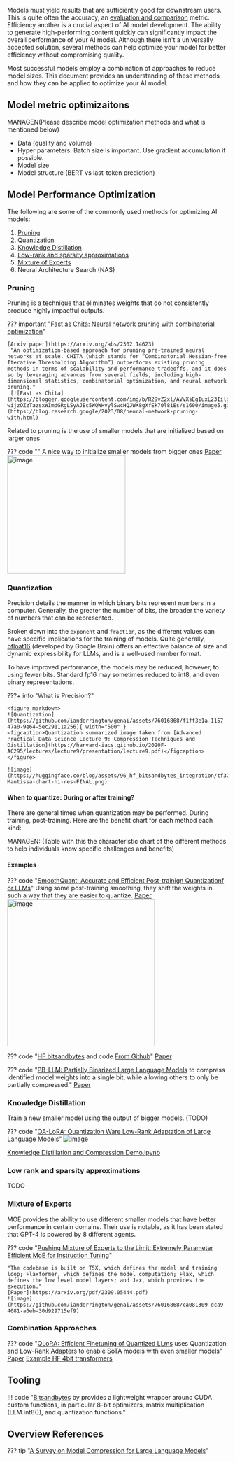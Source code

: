 Models must yield results that are sufficiently good for downstream users. This is quite often the accuracy, an [evaluation and comparison](evaluating_and_comparing.md) metric. Efficiency another is a crucial aspect of AI model development. The ability to generate high-performing content quickly can significantly impact the overall performance of your AI model. Although there isn't a universally accepted solution, several methods can help optimize your model for better efficiency without compromising quality. 

Most successful models employ a combination of approaches to reduce model sizes. This document provides an understanding of these methods and how they can be applied to optimize your AI model.

## Model metric optimizaitons
MANAGEN(Please describe model optimization methods and what is mentioned below)

* Data (quality and volume)
* Hyper parameters: Batch size is important. Use gradient accumulation if possible.
* Model size
* Model structure (BERT vs last-token prediction)



## Model Performance Optimization

The following are some of the commonly used methods for optimizing AI models:

1. [Pruning](#pruning)
2. [Quantization](#quantization)
3. [Knowledge Distillation](#knowledge-distillation)
4. [Low-rank and sparsity approximations](#low-rank-and-sparsity-approximations)
5. [Mixture of Experts](#mixture-of-experts)
6. Neural Architecture Search (NAS)

### Pruning

Pruning is a technique that eliminates weights that do not consistently produce highly impactful outputs. 

??? important "[Fast as Chita: Neural network pruning with combinatorial optimization](https://blog.research.google/2023/08/neural-network-pruning-with.html)"

    [Arxiv paper](https://arxiv.org/abs/2302.14623)
     "An optimization-based approach for pruning pre-trained neural networks at scale. CHITA (which stands for “Combinatorial Hessian-free Iterative Thresholding Algorithm”) outperforms existing pruning methods in terms of scalability and performance tradeoffs, and it does so by leveraging advances from several fields, including high-dimensional statistics, combinatorial optimization, and neural network pruning."
     [![Fast as Chita](https://blogger.googleusercontent.com/img/b/R29vZ2xl/AVvXsEgIuxL23IilgYpOEWtnP9B4zbiPnuV5NUML47JP0q1idyLLmZUqRlHrxx77iFIinFWUXMekNhKSltLlZvzBSTaqsYmbithvXGlvggyaAZrtb4mg9oiYMWArjvf_lj7T9IbY1Ae4-wijzOZzTazsxWImdGRgLSyAJEc5WQWHvylSwcHQJWX8gXfEk70l8iEs/s1600/image5.gif)](https://blog.research.google/2023/08/neural-network-pruning-with.html)

Related to pruning is the use of smaller models that are initialized based on larger ones

??? code "[](https://github.com/OscarXZQ/weight-selection)"
    A nice way to initialize smaller models from bigger ones
    [Paper](https://arxiv.org/pdf/2311.18823.pdf)
    <img width="270" alt="image" src="https://github.com/ianderrington/genai/assets/76016868/2c14986f-8edc-430e-bb59-3d3bae4f30d3">


### Quantization
Precision details the manner in which binary bits represent numbers in a computer. Generally, the greater the number of bits, the broader the variety of numbers that can be represented. 

Broken down into the `exponent` and `fraction`, as the different values can have specific implications for the training of models. Quite generally, [bfloat16](https://en.wikipedia.org/wiki/Bfloat16_floating-point_format) (developed by Google Brain) offers an effective balance of size and dynamic expressibility for LLMs, and is a well-used number format. 

To have improved performance, the models may be reduced, however, to using fewer bits. Standard fp16 may sometimes reduced to int8, and even binary representations.  

???+ info "What is Precision?"

    <figure markdown>
    ![Quantization](https://github.com/ianderrington/genai/assets/76016868/f1ff3e1a-1157-47a0-9e64-5ec29111a256){ width="500" }
    <figcaption>Quantization summarized image taken from [Advanced Practical Data Science Lecture 9: Compression Techniques and Distillation](https://harvard-iacs.github.io/2020F-AC295/lectures/lecture9/presentation/lecture9.pdf)</figcaption>
    </figure>

    ![image](https://huggingface.co/blog/assets/96_hf_bitsandbytes_integration/tf32-Mantissa-chart-hi-res-FINAL.png)


#### When to quantize: During or after training?

There are general times when quantization may be performed. During training, post-training. 
Here are the benefit chart for each method each kind:

MANAGEN: (Table with this the characteristic chart of the different methods to help individuals know specific challenges and benefits)

#### Examples

??? code "[SmoothQuant: Accurate and Efficient Post-trainign Quantizationf or LLMs](https://github.com/mit-han-lab/smoothquant)"
    Using some post-training smoothing, they shift the weights in such a way that they are easier to quantize. 
    [Paper](https://arxiv.org/abs/2211.10438.pdf)
    <img width="337" alt="image" src="https://github.com/ianderrington/genai/assets/76016868/ed34f663-5792-471f-9927-f3622f3243a3">
    
??? code "[HF bitsandbytes](https://huggingface.co/blog/hf-bitsandbytes-integration) and code [From Github](https://github.com/huggingface/blog/blob/main/assets/96_hf_bitsandbytes_integration/example.py)"
    [Paper](https://arxiv.org/abs/2309.14717)
    
    
??? code "[PB-LLM: Partially Binarized Large Language Models](https://github.com/hahnyuan/PB-LLM) to compress identified model weights into a single bit, while allowing others to only be partially compressed."
    [Paper](https://github.com/hahnyuan/PB-LLM) 
    
### Knowledge Distillation

Train a new smaller model using the output of bigger models.
(TODO) 

??? code "[QA-LoRA: Quantization Ware Low-Rank Adaptation of Large Language Models](https://github.com/yuhuixu1993/qa-lora)"
    ![image](https://github.com/ianderrington/genai/assets/76016868/87219990-b7e8-4895-a274-a55584f2cb9e)

[Knowledge Distillation and Compression Demo.ipynb](https://colab.research.google.com/drive/1A0SWlfcd6ISzsc0gLBIr4N_vECHhUAst#scrollTo=6v59Uu9pb_wM)

### Low rank and sparsity approximations
TODO


### Mixture of Experts
MOE provides the ability to use different smaller models that have better performance in certain domains. Their use is notable, as it has been stated that GPT-4 is powered by 8 different agents. 



??? code "[Pushing Mixture of Experts to the Limit: Extremely Parameter Efficient MoE for Instruction Tuning](https://github.com/for-ai/parameter-efficient-moe)"

    "The codebase is built on T5X, which defines the model and training loop; Flaxformer, which defines the model computation; Flax, which defines the low level model layers; and Jax, which provides the execution."
    [Paper](https://arxiv.org/pdf/2309.05444.pdf)
    ![image](https://github.com/ianderrington/genai/assets/76016868/ca081309-dca9-4081-a6eb-30d929715ef9)
    
### Combination Approaches


??? code "[QLoRA: Efficient Finetuning of Quantized LLms](https://github.com/artidoro/qlora) uses Quantization and Low-Rank Adapters to enable SoTA models with even smaller models"
    [Paper](https://arxiv.org/abs/2305.14314) 
    [Example HF 4bit transformers](https://huggingface.co/blog/4bit-transformers-bitsandbytes)



## Tooling

!!! code "[Bitsandbytes](https://github.com/TimDettmers/bitsandbytes) by provides a lightweight wrapper around CUDA custom functions, in particular 8-bit optimizers, matrix multiplication (LLM.int8()), and quantization functions."



## Overview References

??? tip "[A Survey on Model Compression for Large Language Models](https://arxiv.org/pdf/2308.07633.pdf)"
